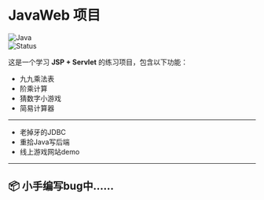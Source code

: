 # JavaWeb 项目

![Java](https://img.shields.io/badge/Java-8-blue)  
![Status](https://img.shields.io/badge/status-active-brightgreen)

这是一个学习 **JSP + Servlet** 的练习项目，包含以下功能：
-  九九乘法表
-  阶乘计算
-  猜数字小游戏
- 简易计算器


---
- 老掉牙的JDBC
- 重拾Java写后端
- 线上游戏网站demo

---

## 📦 小手编写bug中……
